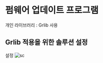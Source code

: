 ﻿# 펌웨어 업데이트 프로그램

개인 라이브러리 : Grlib 사용

## Grlib 적용을 위한 솔루션 설정
설정
![sc](C:\Users\shinhocheol\Desktop\설정1.png)

